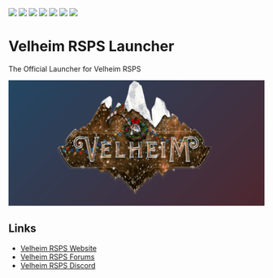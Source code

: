 [![](https://img.shields.io/github/release-date/Discord-Coding-Community/Velheim-RSPS-Launcher)](https://github.com/Discord-Coding-Community/Velheim-RSPS-Launcher/releases)
[![](https://img.shields.io/github/issues-pr-raw/Discord-Coding-Community/Velheim-RSPS-Launcher)](https://github.com/Discord-Coding-Community/Velheim-RSPS-Launcher)
[![](https://img.shields.io/github/issues-raw/Discord-Coding-Community/Velheim-RSPS-Launcher)](https://github.com/Discord-Coding-Community/Velheim-RSPS-Launcher/blob/main/.github/ISSUES/bug_report.md)
[![](https://img.shields.io/github/last-commit/Discord-Coding-Community/Velheim-RSPS-Launcher/main)](https://github.com/Discord-Coding-Community/Velheim-RSPS-Launcher)
[![](https://img.shields.io/github/languages/code-size/Discord-Coding-Community/Velheim-RSPS-Launcher)](https://github.com/Discord-Coding-Community/Velheim-RSPS-Launcher)
[![](https://img.shields.io/github/downloads/Discord-Coding-Community/Velheim-RSPS-Launcher/total)](https://github.com/Discord-Coding-Community/Velheim-RSPS-Launcher/releases)
[![](https://discordapp.com/api/guilds/402767531816910858/widget.png?style=shield)](https://discord.gg/bAtRnqb)

# Velheim RSPS Launcher
The Official Launcher for Velheim RSPS

![](https://raw.githubusercontent.com/Discord-Coding-Community/Velheim-RSPS-Launcher/main/app/logo.png)


## Links

 - [Velheim RSPS Website](https://www.velheim.com)
 - [Velheim RSPS Forums](https://www.velheim.com/community)
 - [Velheim RSPS Discord](https://discord.gg/bAtRnqb)
